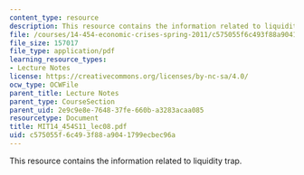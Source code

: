 ```yaml
---
content_type: resource
description: This resource contains the information related to liquidity trap.
file: /courses/14-454-economic-crises-spring-2011/c575055f6c493f88a9041799ecbec96a_MIT14_454S11_lec08.pdf
file_size: 157017
file_type: application/pdf
learning_resource_types:
- Lecture Notes
license: https://creativecommons.org/licenses/by-nc-sa/4.0/
ocw_type: OCWFile
parent_title: Lecture Notes
parent_type: CourseSection
parent_uid: 2e9c9e8e-7648-37fe-660b-a3283acaa085
resourcetype: Document
title: MIT14_454S11_lec08.pdf
uid: c575055f-6c49-3f88-a904-1799ecbec96a
---
```

This resource contains the information related to liquidity trap.